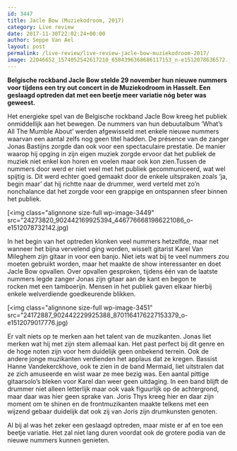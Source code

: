 ```yaml
---
id: 3447
title: Jacle Bow (Muziekodroom, 2017)
category: Live review
date: 2017-11-30T22:02:24+00:00
author: Seppe Van Ael
layout: post
permalink: /live-review/live-review-jacle-bow-muziekodroom-2017/
image: 22046652_1574052542617210_6584396368686117153_n-e1512078636572.jpg
---
```

**Belgische rockband Jacle Bow stelde 29 november hun nieuwe nummers voor tijdens een try out concert in de Muziekodroom in Hasselt. Een geslaagd optreden dat met een beetje meer variatie nóg beter was geweest.**

Het energieke spel van de Belgische rockband Jacle Bow kreeg het publiek onmiddellijk aan het bewegen. De nummers van hun debuutalbum ‘What’s All The Mumble About’ werden afgewisseld met enkele nieuwe nummers waarvan een aantal zelfs nog geen titel hadden. De présence van de zanger Jonas Bastijns zorgde dan ook voor een spectaculaire prestatie. De manier waarop hij opging in zijn eigen muziek zorgde ervoor dat het publiek de muziek niet enkel kon horen en voelen maar ook kon zien.Tussen de nummers door werd er niet veel met het publiek gecommuniceerd, wat wel spijtig is. Dit werd echter goed gemaakt door de enkele uitspraken zoals ‘ja, begin maar’ dat hij richtte naar de drummer, werd verteld met zo’n nonchalance dat het zorgde voor een grappige en ontspannen sfeer binnen het publiek.

[<img class="alignnone size-full wp-image-3449" src="24273820_902442169925394_4467766681986221086_o-e1512078732142.jpg)

In het begin van het optreden klonken veel nummers hetzelfde, maar net wanneer het bijna vervelend ging worden, wisselt gitarist Karel Van Mileghem zijn gitaar in voor een banjo. Niet iets wat bij te veel nummers zou moeten gebruikt worden, maar het maakte de show interessanter en doet Jacle Bow opvallen. Over opvallen gesproken, tijdens één van de laatste nummers legde zanger Jonas zijn gitaar aan de kant en begon te rocken met een tamboerijn. Mensen in het publiek gaven elkaar hierbij enkele welverdiende goedkeurende blikken.

[<img class="alignnone size-full wp-image-3451" src="24172887_902442229925388_8701164176227153379_o-e1512079017776.jpg)

Er valt niets op te merken aan het talent van de muzikanten. Jonas liet merken wat hij met zijn stem allemaal kan. Het past perfect bij dit genre en de hoge noten zijn voor hem duidelijk geen onbekend terrein. Ook de andere jonge muzikanten verdienden het applaus dat ze kregen. Bassist Hanne Vandekerckhove, ook te zien in de band Mermaid, liet uitstralen dat ze zich amuseerde en wist waar ze mee bezig was. Een aantal pittige gitaarsolo’s bleken voor Karel dan weer geen uitdaging. In een band blijft de drummer niet alleen letterlijk maar ook vaak figuurlijk op de achtergrond, maar daar was hier geen sprake van. Joris Thys kreeg hier en daar zijn moment om te shinen en de frontmuzikanten maakte telkens met een wijzend gebaar duidelijk dat ook zij van Joris zijn drumkunsten genoten.

Al bij al was het zeker een geslaagd optreden, maar miste er af en toe een beetje variatie. Het zal niet lang duren voordat ook de grotere podia van de nieuwe nummers kunnen genieten.